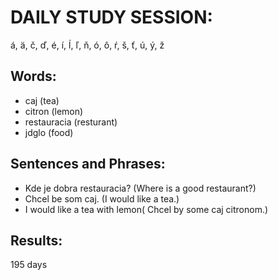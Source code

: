 # DAILY STUDY SESSION: 
á, ä, č, ď, é, í, ĺ, ľ, ň, ó, ô, ŕ, š, ť, ú, ý, ž 


## Words:
* caj (tea)
* citron (lemon)
* restauracia (resturant) 
* jdglo (food)


## Sentences and Phrases:
* Kde je dobra restauracia? (Where is a good restaurant?)
* Chcel be som caj. (I would like a tea.)
* I would like a tea with lemon( Chcel by some caj citronom.) 


## Results:
195 days 
